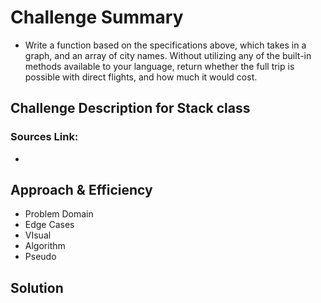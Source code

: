 # Challenge Summary
- Write a function based on the specifications above, which takes in a graph, and an array of city names. Without utilizing any of the built-in methods available to your language, return whether the full trip is possible with direct flights, and how much it would cost.
 

## Challenge Description for Stack class



### Sources Link:
- 

## Approach & Efficiency
- Problem Domain
- Edge Cases
- VIsual
- Algorithm
- Pseudo


## Solution

